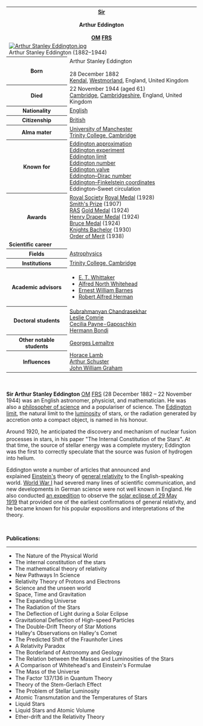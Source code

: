 <table class="infobox biography vcard">
<tbody>
<tr>
<th colspan="2">
<div class="honorific-prefix"><a title="Sir" href="https://en.wikipedia.org/wiki/Sir">Sir</a></div>
<br />
<div class="fn">Arthur Eddington</div>
<br />
<div class="honorific-suffix"><span class="noexcerpt nowraplinks"><a class="mw-redirect" title="Member of the Order of Merit" href="https://en.wikipedia.org/wiki/Member_of_the_Order_of_Merit">OM</a>&nbsp;<a title="Fellow of the Royal Society" href="https://en.wikipedia.org/wiki/Fellow_of_the_Royal_Society">FRS</a></span></div>
</th>
</tr>
<tr>
<td colspan="2"><a class="image" href="220px-Arthur_Stanley_Eddington.jpg"><img src="220px-Arthur_Stanley_Eddington.jpg" srcset="220px-Arthur_Stanley_Eddington.jpg" alt="Arthur Stanley Eddington.jpg" width="220" height="281" data-file-width="538" data-file-height="688" /></a>
<div>Arthur Stanley Eddington (1882&ndash;1944)</div>
</td>
</tr>
<tr>
<th scope="row">Born</th>
<td>
<div class="nickname">Arthur Stanley Eddington</div>
<br />28 December 1882<br />
<div class="birthplace"><a title="Kendal" href="https://en.wikipedia.org/wiki/Kendal">Kendal</a>,&nbsp;<a title="Westmorland" href="https://en.wikipedia.org/wiki/Westmorland">Westmorland</a>, England, United Kingdom</div>
</td>
</tr>
<tr>
<th scope="row">Died</th>
<td>22 November 1944&nbsp;(aged&nbsp;61)<br />
<div class="deathplace"><a title="Cambridge" href="https://en.wikipedia.org/wiki/Cambridge">Cambridge</a>,&nbsp;<a title="Cambridgeshire" href="https://en.wikipedia.org/wiki/Cambridgeshire">Cambridgeshire</a>, England, United Kingdom</div>
</td>
</tr>
<tr>
<th scope="row">Nationality</th>
<td class="category"><a title="English people" href="https://en.wikipedia.org/wiki/English_people">English</a></td>
</tr>
<tr>
<th scope="row">Citizenship</th>
<td class="category"><a title="United Kingdom of Great Britain and Ireland" href="https://en.wikipedia.org/wiki/United_Kingdom_of_Great_Britain_and_Ireland">British</a></td>
</tr>
<tr>
<th scope="row">Alma&nbsp;mater</th>
<td><a title="Victoria University of Manchester" href="https://en.wikipedia.org/wiki/Victoria_University_of_Manchester">University of Manchester</a><br /><a title="Trinity College, Cambridge" href="https://en.wikipedia.org/wiki/Trinity_College,_Cambridge">Trinity College, Cambridge</a></td>
</tr>
<tr>
<th scope="row">Known&nbsp;for</th>
<td><a title="Radiative transfer" href="https://en.wikipedia.org/wiki/Radiative_transfer#The_Eddington_approximation">Eddington approximation</a><br /><a title="Eddington experiment" href="https://en.wikipedia.org/wiki/Eddington_experiment">Eddington experiment</a><br /><a class="mw-redirect" title="Eddington limit" href="https://en.wikipedia.org/wiki/Eddington_limit">Eddington limit</a><br /><a title="Eddington number" href="https://en.wikipedia.org/wiki/Eddington_number">Eddington number</a><br /><a class="mw-redirect" title="Eddington valve" href="https://en.wikipedia.org/wiki/Eddington_valve">Eddington valve</a><br /><a class="mw-redirect" title="Eddington&ndash;Dirac number" href="https://en.wikipedia.org/wiki/Eddington%E2%80%93Dirac_number">Eddington&ndash;Dirac number</a><br /><a title="Eddington&ndash;Finkelstein coordinates" href="https://en.wikipedia.org/wiki/Eddington%E2%80%93Finkelstein_coordinates">Eddington&ndash;Finkelstein coordinates</a><br />Eddington&ndash;Sweet circulation</td>
</tr>
<tr>
<th scope="row">Awards</th>
<td><a title="Royal Society" href="https://en.wikipedia.org/wiki/Royal_Society">Royal Society</a>&nbsp;<a title="Royal Medal" href="https://en.wikipedia.org/wiki/Royal_Medal">Royal Medal</a>&nbsp;(1928)<br /><a title="Smith's Prize" href="https://en.wikipedia.org/wiki/Smith%27s_Prize">Smith's Prize</a>&nbsp;(1907)<br /><a title="Royal Astronomical Society" href="https://en.wikipedia.org/wiki/Royal_Astronomical_Society">RAS</a>&nbsp;<a title="Gold Medal of the Royal Astronomical Society" href="https://en.wikipedia.org/wiki/Gold_Medal_of_the_Royal_Astronomical_Society">Gold Medal</a>&nbsp;(1924)<br /><a title="Henry Draper Medal" href="https://en.wikipedia.org/wiki/Henry_Draper_Medal">Henry Draper Medal</a>&nbsp;(1924)<br /><a title="Bruce Medal" href="https://en.wikipedia.org/wiki/Bruce_Medal">Bruce Medal</a>&nbsp;(1924)<br /><a class="mw-redirect" title="Knights Bachelor" href="https://en.wikipedia.org/wiki/Knights_Bachelor">Knights Bachelor</a>&nbsp;(1930)<br /><a title="Order of Merit" href="https://en.wikipedia.org/wiki/Order_of_Merit">Order of Merit</a>&nbsp;(1938)</td>
</tr>
<tr>
<td colspan="2"><strong>Scientific career</strong></td>
</tr>
<tr>
<th scope="row">Fields</th>
<td class="category"><a title="Astrophysics" href="https://en.wikipedia.org/wiki/Astrophysics">Astrophysics</a></td>
</tr>
<tr>
<th scope="row">Institutions</th>
<td><a title="Trinity College, Cambridge" href="https://en.wikipedia.org/wiki/Trinity_College,_Cambridge">Trinity College, Cambridge</a></td>
</tr>
<tr>
<th scope="row">Academic advisors</th>
<td>
<div class="plainlist">
<ul>
<li><a title="E. T. Whittaker" href="https://en.wikipedia.org/wiki/E._T._Whittaker">E. T. Whittaker</a></li>
<li><a title="Alfred North Whitehead" href="https://en.wikipedia.org/wiki/Alfred_North_Whitehead">Alfred North Whitehead</a></li>
<li><a class="mw-redirect" title="Ernest William Barnes" href="https://en.wikipedia.org/wiki/Ernest_William_Barnes">Ernest William Barnes</a></li>
<li><a title="Robert Alfred Herman" href="https://en.wikipedia.org/wiki/Robert_Alfred_Herman">Robert Alfred Herman</a></li>
</ul>
</div>
</td>
</tr>
<tr>
<th scope="row">Doctoral students</th>
<td><a title="Subrahmanyan Chandrasekhar" href="https://en.wikipedia.org/wiki/Subrahmanyan_Chandrasekhar">Subrahmanyan Chandrasekhar</a><sup id="cite_ref-1" class="reference"></sup><br /><a title="Leslie Comrie" href="https://en.wikipedia.org/wiki/Leslie_Comrie">Leslie Comrie</a><br /><a title="Cecilia Payne-Gaposchkin" href="https://en.wikipedia.org/wiki/Cecilia_Payne-Gaposchkin">Cecilia Payne-Gaposchkin</a><br /><a title="Hermann Bondi" href="https://en.wikipedia.org/wiki/Hermann_Bondi">Hermann Bondi</a></td>
</tr>
<tr>
<th scope="row">Other&nbsp;notable students</th>
<td><a title="Georges Lema&icirc;tre" href="https://en.wikipedia.org/wiki/Georges_Lema%C3%AEtre">Georges Lema&icirc;tre</a></td>
</tr>
<tr>
<th scope="row">Influences</th>
<td><a title="Horace Lamb" href="https://en.wikipedia.org/wiki/Horace_Lamb">Horace Lamb</a><br /><a title="Arthur Schuster" href="https://en.wikipedia.org/wiki/Arthur_Schuster">Arthur Schuster</a><br /><a title="Swarthmore Lecture" href="https://en.wikipedia.org/wiki/Swarthmore_Lecture">John William Graham</a></td>
</tr>
</tbody>
</table>
</br>

<p><strong>Sir Arthur Stanley Eddington</strong>&nbsp;<span class="noexcerpt nowraplinks"><a class="mw-redirect" title="Member of the Order of Merit" href="https://en.wikipedia.org/wiki/Member_of_the_Order_of_Merit">OM</a>&nbsp;<a title="" href="https://en.wikipedia.org/wiki/Fellow_of_the_Royal_Society">FRS</a></span><sup id="cite_ref-frs_2-0" class="reference"></sup>&nbsp;(28 December 1882 &ndash; 22 November 1944) was an English astronomer, physicist, and mathematician. He was also a&nbsp;<a title="Philosophy of science" href="https://en.wikipedia.org/wiki/Philosophy_of_science">philosopher of science</a>&nbsp;and a populariser of science. The&nbsp;<a class="mw-redirect" title="Eddington limit" href="https://en.wikipedia.org/wiki/Eddington_limit">Eddington limit</a>, the natural limit to the&nbsp;<a title="Luminosity" href="https://en.wikipedia.org/wiki/Luminosity">luminosity</a>&nbsp;of stars, or the radiation generated by accretion onto a compact object, is named in his honour.</p>
<p>Around 1920, he anticipated the discovery and mechanism of nuclear fusion processes in stars, in his paper "The Internal Constitution of the Stars".<sup id="cite_ref-eddington_3-0" class="reference"></sup><sup id="cite_ref-eddington2_4-0" class="reference"></sup>&nbsp;At that time, the source of stellar energy was a complete mystery; Eddington was the first to correctly speculate that the source was fusion of hydrogen into helium.</p>
<p>Eddington wrote a number of articles that announced and explained&nbsp;<a title="Albert Einstein" href="https://en.wikipedia.org/wiki/Albert_Einstein">Einstein's</a>&nbsp;theory of&nbsp;<a title="General relativity" href="https://en.wikipedia.org/wiki/General_relativity">general relativity</a>&nbsp;to the English-speaking world.&nbsp;<a title="World War I" href="https://en.wikipedia.org/wiki/World_War_I">World War I</a>&nbsp;had severed many lines of scientific communication, and new developments in German science were not well known in England. He also conducted&nbsp;<a title="Eddington experiment" href="https://en.wikipedia.org/wiki/Eddington_experiment">an expedition</a>&nbsp;to observe the&nbsp;<a title="Solar eclipse of May 29, 1919" href="https://en.wikipedia.org/wiki/Solar_eclipse_of_May_29,_1919">solar eclipse of 29 May 1919</a>&nbsp;that provided one of the earliest confirmations of general relativity, and he became known for his popular expositions and interpretations of the theory.</p>

</br>
<p><strong> Publications: </strong></p>
<hr>
<ul>


 <li><a target="_blank" href="https://github.com/manjunath5496/Arthur-Stanley-Eddington-Papers/blob/master/tst(280).pdf" style="text-decoration:none;">The Nature of the Physical World</a></li>
 <li><a target="_blank" href="https://github.com/manjunath5496/Arthur-Stanley-Eddington-Papers/blob/master/tst(281).pdf" style="text-decoration:none;">The internal constitution of the stars</a></li>
  <li><a target="_blank" href="https://github.com/manjunath5496/Arthur-Stanley-Eddington-Papers/blob/master/tst(282).pdf" style="text-decoration:none;">The mathematical theory of relativity</a></li>
 <li><a target="_blank" href="https://github.com/manjunath5496/Arthur-Stanley-Eddington-Papers/blob/master/tst(283).pdf" style="text-decoration:none;">New Pathways In Science </a></li>
   <li><a target="_blank" href="https://github.com/manjunath5496/Arthur-Stanley-Eddington-Papers/blob/master/tst(284).pdf" style="text-decoration:none;">Relativity Theory of Protons and Electrons</a></li>
 <li><a target="_blank" href="https://github.com/manjunath5496/Arthur-Stanley-Eddington-Papers/blob/master/tst(285).pdf" style="text-decoration:none;">Science and the unseen world</a></li>
 
<li><a target="_blank" href="https://github.com/manjunath5496/Arthur-Stanley-Eddington-Papers/blob/master/tst(286).pdf" style="text-decoration:none;">Space, Time and Gravitation</a></li>
 <li><a target="_blank" href="https://github.com/manjunath5496/Arthur-Stanley-Eddington-Papers/blob/master/tst(287).pdf" style="text-decoration:none;">The Expanding Universe</a></li>
 
 
 <li><a target="_blank" href="https://github.com/manjunath5496/Arthur-Stanley-Eddington-Papers/blob/main/a(1).pdf" style="text-decoration:none;">The Radiation of the Stars</a></li>

 <li><a target="_blank" href="https://github.com/manjunath5496/Arthur-Stanley-Eddington-Papers/blob/main/a(2).pdf" style="text-decoration:none;">The Deflection of Light during a Solar Eclipse</a></li>

<li><a target="_blank" href="https://github.com/manjunath5496/Arthur-Stanley-Eddington-Papers/blob/main/a(3).pdf" style="text-decoration:none;">Gravitational Deflection of High-speed Particles</a></li>
 <li><a target="_blank" href="https://github.com/manjunath5496/Arthur-Stanley-Eddington-Papers/blob/main/a(4).pdf" style="text-decoration:none;">The Double-Drift Theory of Star Motions</a></li>                              
<li><a target="_blank" href="https://github.com/manjunath5496/Arthur-Stanley-Eddington-Papers/blob/main/a(5).pdf" style="text-decoration:none;">Halley's Observations on Halley's Comet</a></li>
<li><a target="_blank" href="https://github.com/manjunath5496/Arthur-Stanley-Eddington-Papers/blob/main/a(6).pdf" style="text-decoration:none;">The Predicted Shift of the Fraunhofer Lines</a></li>
 <li><a target="_blank" href="https://github.com/manjunath5496/Arthur-Stanley-Eddington-Papers/blob/main/a(7).pdf" style="text-decoration:none;">A Relativity Paradox</a></li>

 <li><a target="_blank" href="https://github.com/manjunath5496/Arthur-Stanley-Eddington-Papers/blob/main/a(8).pdf" style="text-decoration:none;"> The Borderland of Astronomy and Geology </a></li>
   <li><a target="_blank" href="https://github.com/manjunath5496/Arthur-Stanley-Eddington-Papers/blob/main/a(9).pdf" style="text-decoration:none;">The Relation between the Masses and Luminosities of the Stars</a></li>
  
   
 <li><a target="_blank" href="https://github.com/manjunath5496/Arthur-Stanley-Eddington-Papers/blob/main/a(10).pdf" style="text-decoration:none;">A Comparison of Whitehead's and Einstein's Formulae</a></li>                              
<li><a target="_blank" href="https://github.com/manjunath5496/Arthur-Stanley-Eddington-Papers/blob/main/a(11).pdf" style="text-decoration:none;">The Mass of the Universe</a></li>
<li><a target="_blank" href="https://github.com/manjunath5496/Arthur-Stanley-Eddington-Papers/blob/main/a(12).pdf" style="text-decoration:none;">
The Factor 137/136 in Quantum Theory</a></li>
<li><a target="_blank" href="https://github.com/manjunath5496/Arthur-Stanley-Eddington-Papers/blob/main/a(13).pdf" style="text-decoration:none;">Theory of the Stem-Gerlach Effect</a></li>

<li><a target="_blank" href="https://github.com/manjunath5496/Arthur-Stanley-Eddington-Papers/blob/main/a(14).pdf" style="text-decoration:none;">The Problem of Stellar Luminosity</a></li>
                              
<li><a target="_blank" href="https://github.com/manjunath5496/Arthur-Stanley-Eddington-Papers/blob/main/a(15).pdf" style="text-decoration:none;">Atomic Transmutation and the Temperatures of Stars</a></li>

<li><a target="_blank" href="https://github.com/manjunath5496/Arthur-Stanley-Eddington-Papers/blob/main/a(16).pdf" style="text-decoration:none;">Liquid Stars</a></li>

  <li><a target="_blank" href="https://github.com/manjunath5496/Arthur-Stanley-Eddington-Papers/blob/main/a(17).pdf" style="text-decoration:none;">Liquid Stars and Atomic Volume</a></li>   
  
<li><a target="_blank" href="https://github.com/manjunath5496/Arthur-Stanley-Eddington-Papers/blob/main/a(18).pdf" style="text-decoration:none;">Ether-drift and the Relativity Theory</a></li> 

 
 
 
 
 
</ul>
